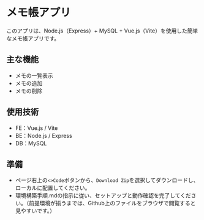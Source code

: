 # メモ帳アプリ

このアプリは、Node.js（Express）+ MySQL + Vue.js（Vite）を使用した簡単なメモ帳アプリです。

## 主な機能
- メモの一覧表示
- メモの追加
- メモの削除

## 使用技術
- FE：Vue.js / Vite
- BE：Node.js / Express
- DB：MySQL

## 準備

- ページ右上の`<>Code`ボタンから、`Download Zip`を選択してダウンロードし、ローカルに配置してください。
- 環境構築手順.mdの指示に従い、セットアップと動作確認を完了してください。（前提環境が揃うまでは、Github上のファイルをブラウザで閲覧すると見やすいです。）
